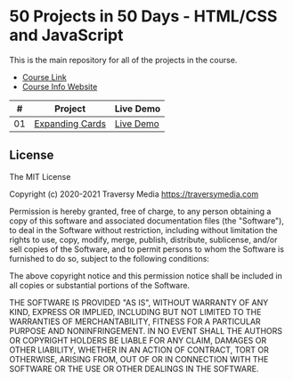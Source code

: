 # 50 Projects in 50 Days - HTML/CSS and JavaScript

This is the main repository for all of the projects in the course.

- [Course Link](https://www.udemy.com/course/50-projects-50-days)
- [Course Info Website](https://50projects50days.com)

|  #  | Project                                                                                         | Live Demo                                                           |
| :-: | ----------------------------------------------------------------------------------------------- | ------------------------------------------------------------------- |
| 01  | [Expanding Cards](https://github.com/bradtraversy/50projects50days/tree/master/expanding-cards) | [Live Demo](https://moouro.github.io/50Projects-In50Days/) |

## License

The MIT License

Copyright (c) 2020-2021 Traversy Media https://traversymedia.com

Permission is hereby granted, free of charge, to any person obtaining a copy
of this software and associated documentation files (the "Software"), to deal
in the Software without restriction, including without limitation the rights
to use, copy, modify, merge, publish, distribute, sublicense, and/or sell
copies of the Software, and to permit persons to whom the Software is
furnished to do so, subject to the following conditions:

The above copyright notice and this permission notice shall be included in
all copies or substantial portions of the Software.

THE SOFTWARE IS PROVIDED "AS IS", WITHOUT WARRANTY OF ANY KIND, EXPRESS OR
IMPLIED, INCLUDING BUT NOT LIMITED TO THE WARRANTIES OF MERCHANTABILITY,
FITNESS FOR A PARTICULAR PURPOSE AND NONINFRINGEMENT. IN NO EVENT SHALL THE
AUTHORS OR COPYRIGHT HOLDERS BE LIABLE FOR ANY CLAIM, DAMAGES OR OTHER
LIABILITY, WHETHER IN AN ACTION OF CONTRACT, TORT OR OTHERWISE, ARISING FROM,
OUT OF OR IN CONNECTION WITH THE SOFTWARE OR THE USE OR OTHER DEALINGS IN
THE SOFTWARE.
